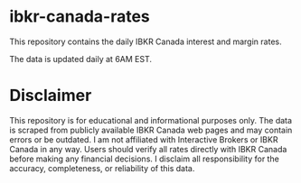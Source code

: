 # ibkr-canada-rates

This repository contains the daily IBKR Canada interest and margin rates.

The data is updated daily at 6AM EST.


# Disclaimer

This repository is for educational and informational purposes only. The data is scraped from publicly available IBKR Canada web pages and may contain errors or be outdated. I am not affiliated with Interactive Brokers or IBKR Canada in any way. Users should verify all rates directly with IBKR Canada before making any financial decisions. I disclaim all responsibility for the accuracy, completeness, or reliability of this data.
